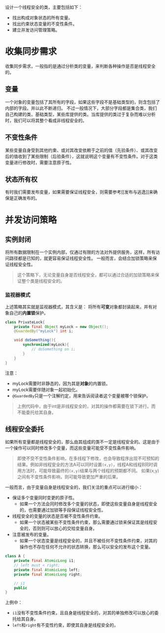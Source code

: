 设计一个线程安全的类，主要包括如下：
- 找出构成对象状态的所有变量。
- 找出约束状态变量的不变性条件。
- 建立并发访问管理策略。

# 收集同步需求
收集同步需求，一般指的是通过分析类的变量，来判断各种操作是否是线程安全的。

## 变量
一个对象的变量包括了其所有的字段，如果这些字段不是基础类型的，则含包括了内部的字段。并以此不断递归。
不过一般情况下，大部分字段都是集合类，我们自己构建的类，基础类型，某些库提供的类。当库提供的类过于复杂而难以分析时，我们可以将其整个看成非线程安全的。

## 不变性条件
某些变量自身受到其他约束、或对其改变依赖于之前的值（先验条件）、或其改变后的值收到了某些限制（后验条件），这就说明这个变量有不变性条件。对于这类变量进行修改时，需要注意原子性。

## 状态所有权
有时我们需要发布变量，如果需要保证线程安全，则需要参考[[发布与逃逸]]来确保是正确发布的。

# 并发访问策略
## 实例封闭
将所有数据限制在一个实例内部，仅通过有限的方法对外提供服务，这样，所有访问路径都是已知的，就更容易保证线程安全性。
一般而言，会结合加锁策略来保证线程安全性。

> 这个策略下，无论变量自身是否线程安全，都可以通过合适的加锁策略来保证整个类是线程安全的。

### 监视器模式
上述策略其实就是监视器模式，其含义是：
将所有**可变**对象都封装起来，并有对象自己的**内置锁**保护。
```java
class PrivateLock{
	private final Object myLock = new Object();
	@GuardedBy("myLock") int i;

	void doSomething(){
		synchronized(myLock){
			// doSomething on i;
		}
	}
}
```
注意：
- myLock需要时非静态的，因为其是**对象**的内置锁。
- myLock需要伴随对象一起初始化。
- `@GuardedBy`只是一个注解约定，用来告诉阅读者这个变量被哪个锁保护。

> 上例代码中，由于int是非线程安全的，对其的操作都需要在锁下进行。而不能委托给其自身。

## 线程安全委托
如果所有变量都是线程安全的，那么由其组成的类不一定是线程安全的。这是由于一个操作可以同时修改多个变量，而这些变量可能受不变性条件影响。

> 即使不受不变性条件影响，在多线程下修改，也会导致程序出现不可预知的结果。例如非线程安全的方法A可以同时设置`(x,y)`，线程A和线程B同时调用方法时，可能导致最终的`(x,y)`结果与两个线程的预期都不同。
> 如果(x,y)之间有不变性条件影响，则可能导致更加严重的后果。

一般而言，由于变量自身是线程安全的，我们关注的重点可以进行缩小：
- 保证多个变量同时变更的原子性。
	- 如果一个方法会同时修改多个变量的状态，即使这些变量自身是线程安全的，也需要通过加锁等手段保证线程安全性。
- 线程安全的变量的状态是否被不变性条件约束。
	- 如果一个状态被某些不变性条件约束，那么需要通过锁来保证其是线程安全的，否则则可以放心的交给变量自身。
- 注意被发布的变量。
	- 如果一个状态变量是线程安全的，并且不被任何不变性条件约束，对其的操作也不存在任何不允许的状态转换，那么可以安全的发布这个变量。

```java
class A {
	private final AtomicLong i1;
	// left must < right;
	private final AtomicLong left;
	private final AtomicLong right;

	// i1
	public 
}
```
上例中：
- `i1`没有不变性条件约束，且自身是线程安全的，对其的单独修改可以放心的委托给其自身。
- `left`和`right`有不变性约束，即使其自身是线程安全的，